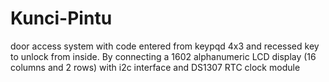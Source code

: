 # Kunci-Pintu

door access system with code entered from keypqd 4x3 and recessed key to unlock from inside.
By connecting a 1602 alphanumeric LCD display (16 columns and 2 rows) with i2c interface and DS1307 RTC clock module
